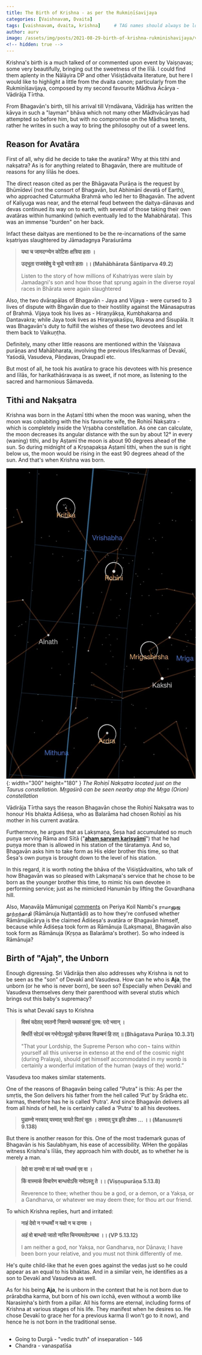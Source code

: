 ```yaml
---
title: The Birth of Krishna - as per the Rukmiṇīśavijaya
categories: [Vaishnavam, Dvaita]
tags: [vaishnavam, dvaita, krishna]     # TAG names should always be lowercase
author: aurv
image: /assets/img/posts/2021-08-29-birth-of-krishna-rukminishavijaya/vasudeva_carries_krishna.jpg
<!-- hidden: true -->
---
```


Krishna's birth is a much talked of or commented upon event by Vaiṣṇavas; some very beautifully, bringing out the sweetness of the līlā. I could find them aplenty in the Nālāyira DP and other Viśiṣṭādvaita literature, but here I would like to highlight a little from the dvaita canon; particularly from the Rukmiṇīśavijaya, composed by my second favourite Mādhva Ācārya - Vādirāja Tīrtha.

From Bhagavān's birth, till his arrival till Vṛndāvana, Vādirāja has written the kāvya in such a "layman" bhāva which not many other Mādhvācāryas had attempted so before him, but with no compromise on the Mādhva tenets, rather he writes in such a way to bring the philosophy out of a sweet lens.

##  Reason for Avatāra

First of all, why did he decide to take the avatāra? Why at this tithi and nakṣatra? As is for anything related to Bhagavān, there are multitude of reasons for any līlās he does.

The direct reason cited as per the Bhāgavata Purāṇa is the request by Bhūmīdevī (not the consort of Bhagavān, but Abhimānī devatā of Earth), who approached Caturmukha Brahmā who led her to Bhagavān. The advent of Kaliyuga was near, and the eternal feud between the daitya-dānavas and devas continued its way on to earth, with several of those taking their own avatāras within humankind (which eventually led to the Mahabhārata). This was an immense "burden" on her back.

Infact these daityas are mentioned to be the re-incarnations of the same kṣatriyas slaughtered by Jāmadagnya Paraśurāma

> **यथा च जामदग्न्येन कोटिशः क्षत्रिया हताः ।**
>
> **उद्भूता राजवंशेषु ये भूयो भारते हताः ।। (Mahābhārata Śāntiparva 49.2)**
>
> Listen to the story of how millions of Kshatriyas were slain by Jamadagni's son and how those that sprung again in the diverse royal races in Bhārata were again slaughtered

Also, the two dvārapālas of Bhagavān - Jaya and Vijaya - were cursed to 3 lives of dispute with Bhgavān due to their hostility against the Mānasaputras of Brahmā. Vijaya took his lives as - Hiraṇyākṣa, Kumbhakarṇa and Dantavakra; while Jaya took lives as Hiraṇyakaśipu, Rāvaṇa and Śisupāla. It was Bhagavān's duty to fulfill the wishes of these two devotees and let them back to Vaikuṇṭha.

Definitely, many other little reasons are mentioned within the Vaiṣṇava purāṇas and Mahābharata, involving the previous lifes/karmas of Devakī, Yaśodā, Vasudeva, Pāṇḍavas, Draupadī etc.

But most of all, he took his avatāra to grace his devotees with his presence and līlās, for harikathāśravaṇa is as sweet, if not more, as listening to the sacred and harmonious Sāmaveda.

## Tithi and Nakṣatra

Krishna was born in the Aṣṭamī tithi when the moon was waning, when the moon was cohabiting with the his favourite wife, the Rohiṇī Nakṣatra - which is completely inside the Vṛṣabha constellation. As one can calculate, the moon decreases its angular distance with the sun by about 12° in every (waning) tithi, and by Aṣṭamī the moon is about 90 degrees ahead of the sun. So during midnight of a Kṛṣṇapakṣa Aṣṭamī tithi, when the sun is right below us, the moon would be rising in the east 90 degrees ahead of the sun. And that's when Krishna was born.

![Desktop View](/assets/img/posts/2021-08-29-birth-of-krishna-rukminishavijaya/rohini_location.jpg){: width="300" height="180" }
_The Rohiṇī Nakṣatra located just on the Taurus constellation. Mṛgaśirā can be seen nearby atop the Mṛga (Orion) constellation_

Vādirāja Tīrtha says the reason Bhagavān chose the Rohiṇī Nakṣatra was to honour His bhakta Ādiśeṣa, who as Balarāma had chosen Rohiṇī as his mother in his current avatāra.

Furthermore, he argues that as Lakṣmaṇa, Śeṣa had accumulated so much puṇya serving Rāma and Sītā ("<a target="_blank" href="https://aurvadahana.github.io/posts/a-few-points-on-saranagati/#lakshmana_sharanagati">**ahaṃ sarvaṃ kariṣyāmī**</a>") that he had puṇya more than is allowed in his station of the tāratamya. And so, Bhagavān asks him to take form as His elder brother this time, so that Śeṣa's own puṇya is brought down to the level of his station.

In this regard, it is worth noting the bhāva of the Viśiṣṭādvaitins, who talk of how Bhagavān was so pleased with Lakṣmaṇa's service that he chose to be born as the younger brother this time, to mimic his own devotee in performing service; just as he mimicked Hanumān by lifting the Govardhana hill.

Also, Maṇavāḷa Māmunigaḷ <a target="_blank" href="https://divyaprabandham.koyil.org/index.php/2016/06/ramanusa-nurranthadhi-23/">comments</a> on Periya Koil Nambi's ராமானுஜ நூற்றந்தாதி (Rāmānuja Nuṭṭantādi) as to how they're confused whether Rāmānujācārya is the claimed Ādiśeṣa's avatāra or Bhagavān himself, because while Ādiśeṣa took form as Rāmānuja (Lakṣmaṇa), Bhagavān also took form as Rāmānuja (Kṛṣṇa as Balarāma's brother). So who indeed is Rāmānuja?

## Birth of "Ajaḥ", the Unborn

Enough digressing. Sri Vādirāja then also addresses why Krishna is not to be seen as the "son" of Devakī and Vasudeva. How can he who is **Aja**, the unborn (or he who is never born), be seen so? Especially when Devakī and Vasudeva themselves deny their parenthood with several stutis which brings out this baby's supremacy?

This is what Devakī says to Krishna

> **विश्वं यदेतत् स्वतनौ निशान्ते यथावकाशं पुरुष: परो भवान् ।**
>
> **बिभर्ति सोऽयं मम गर्भगोऽभूदहो नृलोकस्य विडम्बनं हि तत् ॥ (Bhāgatava Purāṇa 10.3.31)**
>
> "That your Lordship, the Supreme Person who con¬ tains within yourself all this universe in extenso at the end of the cosmic night (during Pralaya), should get himself accommodated in my womb is certainly a wonderful imitation of the human (ways of the) world.”

Vasudeva too makes similar statements.

One of the reasons of Bhagavān being called "Putra" is this: As per the smṛtis, the Son delivers his father from the hell called ‘Put’ by Śrādha etc. karmas, therefore has he is called ‘Putra'. And since Bhagavān delivers all from all hinds of hell, he is certainly called a 'Putra' to all his devotees.

> **पुन्नाम्नो नरकाद् यस्मात् त्रायते पितरं सुतः । तस्मात् पुत्र इति प्रोक्तः ... ।। (Manusmṛti 9.138)**

But there is another reason for this. One of the most trademark guṇas of Bhagavān is his Saulabhyam, his ease of accessibility. WHen the gopālas witness Krishna's līlās, they approach him with doubt, as to whether he is merely a man.

> **देवो वा दानवो वा त्वं यक्षो गन्धर्व्व एव वा ।**
>
> **किं वास्माकं विचारेण बान्धवोऽसि नमोऽस्तु ते ।। (Viṣṇupurāṇa 5.13.8)**
>
>  Reverence to thee; whether thou be a god, or a demon, or a Yakṣa, or a Gandharva, or whatever we may deem thee; for thou art our friend.

To which Krishna replies, hurt and irritated:

> **नाहं देवो न गन्धर्व्वो न यक्षो न च दानवः ।**
>
> **अहं वो बान्धवो जातो नास्ति चिन्त्यमतोऽन्यथा ।। (VP 5.13.12)**
>
> I am neither a god, nor Yakṣa, nor Gandharva, nor Dānava; I have been born your relative, and you must not think differently of me.

He's quite child-like that he even goes against the vedas just so he could appear as an equal to his bhaktas. And in a similar vein, he identifies as a son to Devakī and Vasudeva as well.

As for his being **Aja**, he is unborn in the context that he is not born due to prārabdha karma, but born of his own icchā, even without a womb like Narasiṃha's birth from a pillar. All his forms are eternal, including forms of Krishna at various stages of his life. They manifest when he desires so. He chose Devakī to grace her for a previous karma (I won't go to it now), and hence he is not born in the traditional sense.

## 

- Going to Durgā - "vedic truth" of inseparation - 146
- Chandra - vanaspatīśa

